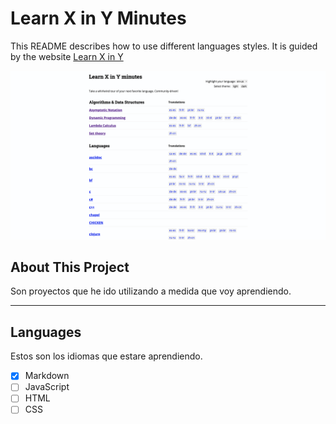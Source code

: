 # Learn X in Y Minutes

This README describes how to use different languages styles. It is guided by the website [Learn X in Y](https://learnxinyminutes.com/)



![Imag](learn_x_in_y.png "example")

## About This Project
Son proyectos que he ido utilizando a medida que voy aprendiendo.

___

## Languages
Estos son los idiomas que estare aprendiendo.

- [x] Markdown  
- [ ] JavaScript
- [ ] HTML
- [ ] CSS
